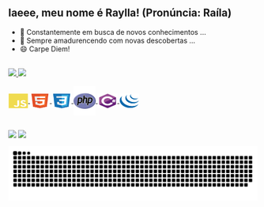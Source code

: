 ## Iaeee, meu nome é Raylla! (Pronúncia: Raíla)

- 🔭 Constantemente em busca de novos conhecimentos ...
- 🌱 Sempre amadurencendo com novas descobertas ...
- 😄 Carpe Diem!

<br>
 <div>
  <a href="https://github.com/Raylla-Silva12">
  <img height="160em" src="https://github-readme-stats.vercel.app/api?username=Raylla-Silva12&show_icons=true&theme=tokyonight&bg_color=000&include_all_commits=true&count_private=true"/>
  <img height="160em" src="https://github-readme-stats.vercel.app/api/top-langs/?username=Raylla-Silva12&layout=compact&langs_count=7&theme=tokyonight&bg_color=000"/>  
</div>
  
<div style="display: inline_block"><br>
  <img align="center" alt="Ray-Js" height="30" width="40" src="https://raw.githubusercontent.com/devicons/devicon/master/icons/javascript/javascript-plain.svg">
  <img align="center" alt="Ray-HTML" height="30" width="40" src="https://raw.githubusercontent.com/devicons/devicon/master/icons/html5/html5-original.svg">
  <img align="center" alt="Ray-CSS" height="30" width="40" src="https://raw.githubusercontent.com/devicons/devicon/master/icons/css3/css3-original.svg">
  <img align="center" alt="Ray-PHP" height="60" width="45" src="https://raw.githubusercontent.com/devicons/devicon/master/icons/php/php-original.svg">
  <img align="center" alt="Ray-Csharp" height="30" width="40" src="https://raw.githubusercontent.com/devicons/devicon/master/icons/csharp/csharp-original.svg">
  <img align="center" alt="Ray-jQuery" height="30" width="40" src="https://raw.githubusercontent.com/devicons/devicon/master/icons/jquery/jquery-original.svg">
</div>
 
 ##
 
<div> 
  <a href = "mailto:raylla.l.silva@gmail.com"><img src="https://img.shields.io/badge/-Gmail-%23333?style=for-the-badge&logo=gmail&logoColor=white" target="_blank"></a>
  <a href="https://www.linkedin.com/in/raylla-silva-50554220b/" target="_blank"><img src="https://img.shields.io/badge/-LinkedIn-%230077B5?style=for-the-badge&logo=linkedin&logoColor=white" target="_blank"></a> 
 
 ![Snake animation](https://github.com/Raylla-Silva12/Raylla-Silva12/blob/output/github-contribution-grid-snake.svg)

</div>
